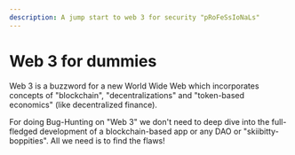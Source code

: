 ```yaml
---
description: A jump start to web 3 for security "pRoFeSsIoNaLs"
---
```


# Web 3 for dummies

Web 3 is a buzzword for a new World Wide Web which incorporates concepts of  "blockchain", "decentralizations" and "token-based economics" (like decentralized finance).

For doing Bug-Hunting on "Web 3" we don't need to deep dive into the full-fledged development of a blockchain-based app or any DAO or "skiibitty-boppities". All we need is to find the flaws!
